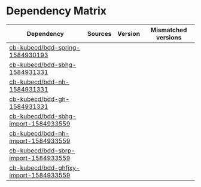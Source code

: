 # Dependency Matrix

Dependency | Sources | Version | Mismatched versions
---------- | ------- | ------- | -------------------
[cb-kubecd/bdd-spring-1584930193](https://github.com/cb-kubecd/bdd-spring-1584930193.git) |  | []() | 
[cb-kubecd/bdd-sbhg-1584931331](https://github.com/cb-kubecd/bdd-sbhg-1584931331.git) |  | []() | 
[cb-kubecd/bdd-nh-1584931331](https://github.com/cb-kubecd/bdd-nh-1584931331.git) |  | []() | 
[cb-kubecd/bdd-gh-1584931331](https://github.com/cb-kubecd/bdd-gh-1584931331.git) |  | []() | 
[cb-kubecd/bdd-sbhg-import-1584933559](https://github.com/cb-kubecd/bdd-sbhg-import-1584933559.git) |  | []() | 
[cb-kubecd/bdd-nh-import-1584933559](https://github.com/cb-kubecd/bdd-nh-import-1584933559.git) |  | []() | 
[cb-kubecd/bdd-sbrp-import-1584933559](https://github.com/cb-kubecd/bdd-sbrp-import-1584933559.git) |  | []() | 
[cb-kubecd/bdd-ghfjxy-import-1584933559](https://github.com/cb-kubecd/bdd-ghfjxy-import-1584933559.git) |  | []() | 
